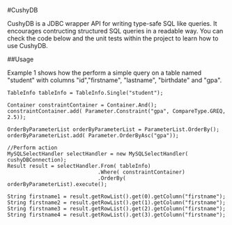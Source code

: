 #CushyDB

CushyDB is a JDBC wrapper API for writing type-safe SQL like queries. 
It encourages contructing structured SQL queries in a readable way. 
You can check the code below and the unit tests within the project to learn how to use CushyDB.


##Usage

Example 1 shows how the perform a simple query on a table named "student" with columns "id","firstname", "lastname", "birthdate" and "gpa".


    TableInfo tableInfo = TableInfo.Single("student");
		
	Container constraintContainer = Container.And();	
	constraintContainer.add( Parameter.Constraint("gpa", CompareType.GREQ, 2.5));
	
	OrderByParameterList orderByParameterList = ParameterList.OrderBy();
	orderByParameterList.add( Parameter.OrderByAsc("gpa"));
	
	//Perform action
	MySQLSelectHandler selectHandler = new MySQLSelectHandler( cushyDBConnection);
	Result result = selectHandler.From( tableInfo)
								 .Where( constraintContainer)
								 .OrderBy( orderByParameterList).execute();
	
	String firstname1 = result.getRowList().get(0).getColumn("firstname");
	String firstname2 = result.getRowList().get(1).getColumn("firstname");
	String firstname3 = result.getRowList().get(2).getColumn("firstname");
	String firstname4 = result.getRowList().get(3).getColumn("firstname");
